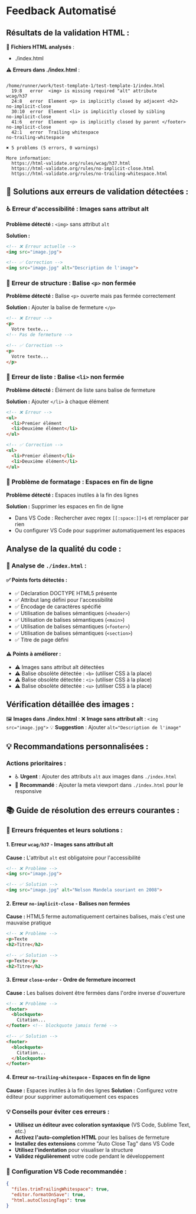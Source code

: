 # Feedback Automatisé

## Résultats de la validation HTML :

📁 **Fichiers HTML analysés** :
- ./index.html

⚠️ **Erreurs dans ./index.html** :
```

/home/runner/work/test-template-1/test-template-1/index.html
  19:8   error  <img> is missing required "alt" attribute             wcag/h37
  24:8   error  Element <p> is implicitly closed by adjacent <h2>     no-implicit-close
  30:10  error  Element <li> is implicitly closed by sibling          no-implicit-close
  41:6   error  Element <p> is implicitly closed by parent </footer>  no-implicit-close
  42:1   error  Trailing whitespace                                   no-trailing-whitespace

✖ 5 problems (5 errors, 0 warnings)

More information:
  https://html-validate.org/rules/wcag/h37.html
  https://html-validate.org/rules/no-implicit-close.html
  https://html-validate.org/rules/no-trailing-whitespace.html

```

## 🔧 Solutions aux erreurs de validation détectées :

### ♿ **Erreur d'accessibilité : Images sans attribut alt**

**Problème détecté :** `<img>` sans attribut `alt`

**Solution :**
```html
<!-- ❌ Erreur actuelle -->
<img src="image.jpg">

<!-- ✅ Correction -->
<img src="image.jpg" alt="Description de l'image">
```

### 🔗 **Erreur de structure : Balise `<p>` non fermée**

**Problème détecté :** Balise `<p>` ouverte mais pas fermée correctement

**Solution :** Ajouter la balise de fermeture `</p>`
```html
<!-- ❌ Erreur -->
<p>
  Votre texte...
<!-- Pas de fermeture -->

<!-- ✅ Correction -->
<p>
  Votre texte...
</p>
```

### 📝 **Erreur de liste : Balise `<li>` non fermée**

**Problème détecté :** Élément de liste sans balise de fermeture

**Solution :** Ajouter `</li>` à chaque élément
```html
<!-- ❌ Erreur -->
<ul>
  <li>Premier élément
  <li>Deuxième élément</li>
</ul>

<!-- ✅ Correction -->
<ul>
  <li>Premier élément</li>
  <li>Deuxième élément</li>
</ul>
```

### 🧹 **Problème de formatage : Espaces en fin de ligne**

**Problème détecté :** Espaces inutiles à la fin des lignes

**Solution :** Supprimer les espaces en fin de ligne
- Dans VS Code : Rechercher avec regex `[[:space:]]+$` et remplacer par rien
- Ou configurer VS Code pour supprimer automatiquement les espaces


## Analyse de la qualité du code :

### 📄 Analyse de `./index.html` :

#### ✅ **Points forts détectés** :
- ✅ Déclaration DOCTYPE HTML5 présente
- ✅ Attribut lang défini pour l'accessibilité
- ✅ Encodage de caractères spécifié
- ✅ Utilisation de balises sémantiques (`<header>`)
- ✅ Utilisation de balises sémantiques (`<main>`)
- ✅ Utilisation de balises sémantiques (`<footer>`)
- ✅ Utilisation de balises sémantiques (`<section>`)
- ✅ Titre de page défini

#### ⚠️ **Points à améliorer** :
- ⚠️ Images sans attribut alt détectées
- ⚠️ Balise obsolète détectée : `<b>` (utiliser CSS à la place)
- ⚠️ Balise obsolète détectée : `<i>` (utiliser CSS à la place)
- ⚠️ Balise obsolète détectée : `<u>` (utiliser CSS à la place)

## Vérification détaillée des images :

🖼️ **Images dans ./index.html** :
  ❌ **Image sans attribut alt** : `<img src="image.jpg">`
    💡 **Suggestion** : Ajouter `alt="Description de l'image"`


## 💡 Recommandations personnalisées :

### Actions prioritaires :
- ♿ **Urgent** : Ajouter des attributs `alt` aux images dans `./index.html`
- 📱 **Recommandé** : Ajouter la meta viewport dans `./index.html` pour le responsive

## 📚 Guide de résolution des erreurs courantes :

### 🎯 **Erreurs fréquentes et leurs solutions** :

#### 1. Erreur `wcag/h37` - Images sans attribut alt
**Cause :** L'attribut `alt` est obligatoire pour l'accessibilité
```html
<!-- ❌ Problème -->
<img src="image.jpg">

<!-- ✅ Solution -->
<img src="image.jpg" alt="Nelson Mandela souriant en 2008">
```

#### 2. Erreur `no-implicit-close` - Balises non fermées
**Cause :** HTML5 ferme automatiquement certaines balises, mais c'est une mauvaise pratique
```html
<!-- ❌ Problème -->
<p>Texte
<h2>Titre</h2>

<!-- ✅ Solution -->
<p>Texte</p>
<h2>Titre</h2>
```

#### 3. Erreur `close-order` - Ordre de fermeture incorrect
**Cause :** Les balises doivent être fermées dans l'ordre inverse d'ouverture
```html
<!-- ❌ Problème -->
<footer>
  <blockquote>
    Citation...
</footer> <!-- blockquote jamais fermé -->

<!-- ✅ Solution -->
<footer>
  <blockquote>
    Citation...
  </blockquote>
</footer>
```

#### 4. Erreur `no-trailing-whitespace` - Espaces en fin de ligne
**Cause :** Espaces inutiles à la fin des lignes
**Solution :** Configurez votre éditeur pour supprimer automatiquement ces espaces

### 💡 **Conseils pour éviter ces erreurs** :

- **Utilisez un éditeur avec coloration syntaxique** (VS Code, Sublime Text, etc.)
- **Activez l'auto-completion HTML** pour les balises de fermeture
- **Installez des extensions** comme "Auto Close Tag" dans VS Code
- **Utilisez l'indentation** pour visualiser la structure
- **Validez régulièrement** votre code pendant le développement

### 🔧 **Configuration VS Code recommandée** :
```json
{
  "files.trimTrailingWhitespace": true,
  "editor.formatOnSave": true,
  "html.autoClosingTags": true
}
```

